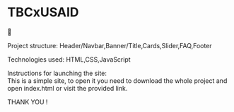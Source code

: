 # TBCxUSAID

👋

Project structure: Header/Navbar,Banner/Title,Cards,Slider,FAQ,Footer <br>

Technologies used: HTML,CSS,JavaScript <br>

Instructions for launching the site: <br> This is a simple site, to open it you need to download the whole project and open index.html or visit the provided link.

THANK YOU !
